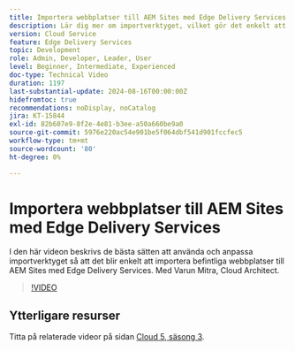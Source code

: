 ```yaml
---
title: Importera webbplatser till AEM Sites med Edge Delivery Services
description: Lär dig mer om importverktyget, vilket gör det enkelt att importera webbplatser till AEM Sites med Edge Delivery Services.
version: Cloud Service
feature: Edge Delivery Services
topic: Development
role: Admin, Developer, Leader, User
level: Beginner, Intermediate, Experienced
doc-type: Technical Video
duration: 1197
last-substantial-update: 2024-08-16T00:00:00Z
hidefromtoc: true
recommendations: noDisplay, noCatalog
jira: KT-15844
exl-id: 82b607e9-8f2e-4e81-b3ee-a50a660be9a0
source-git-commit: 5976e220ac54e901be5f064dbf541d901fccfec5
workflow-type: tm+mt
source-wordcount: '80'
ht-degree: 0%

---
```


# Importera webbplatser till AEM Sites med Edge Delivery Services

I den här videon beskrivs de bästa sätten att använda och anpassa importverktyget så att det blir enkelt att importera befintliga webbplatser till AEM Sites med Edge Delivery Services. Med Varun Mitra, Cloud Architect.

>[!VIDEO](https://video.tv.adobe.com/v/3431603/?learn=on)

## Ytterligare resurser

Titta på relaterade videor på sidan [Cloud 5, säsong 3](../cloud5-season-3.md).
